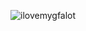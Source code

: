 
![ilovemygfalot](https://github.com/unjustifed/unjustifed/assets/140367046/bbfef76a-fe1a-459c-b463-84556e6c264b)
